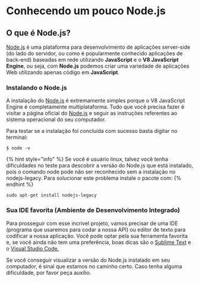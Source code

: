 # Conhecendo um pouco Node.js

## **O que é Node.js?**

[Node.js](http://www.nodejs.org/) é uma plataforma para desenvolvimento de aplicações server-side \(do lado do servidor, ou como é popularmente conhecido aplicações de back-end\) baseadas em rede utilizando **JavaScript** e o **V8 JavaScript Engine**, ou seja, com **Node.js** podemos criar uma variedade de aplicações Web utilizando apenas código em **JavaScript**.  


### **Instalando o Node.js**

A instalação do [Node.js](https://nodejs.org/) é extremamente simples porque o V8 JavaScript Engine é  completamente multiplataforma. Tudo que você precisa fazer é visitar a página oficial do [Node.js](https://nodejs.org/) e seguir as instruções referentes ao sistema operacional do seu computador.

Para testar se a instalação foi concluída com sucesso basta digitar no terminal:

```
$ node -v
```

{% hint style="info" %}
 Se você é usuário linux, talvez você tenha dificuldades no teste para descobrir a versão do Node.js que está instalado, pois o comando node pode não ser reconhecido sem a instalação no nodejs-legacy. Para solucionar este problema instale  o pacote com:
{% endhint %}

```
sudo apt-get install nodejs-legacy
```

### **Sua IDE favorita \(Ambiente de Desenvolvimento Integrado\)**

Para prosseguir com esse incrível projeto, vamos precisar de uma IDE \(programa que usaremos para codar a nossa API\) ou editor de texto para codificar a nossa aplicação. Você pode optar pela sua ferramenta favorita e, se você ainda não tem uma preferência, boas dicas são o [Sublime Text](https://www.sublimetext.com/) e o [Visual Studio Code.](https://code.visualstudio.com/)

Se você conseguir visualizar a versão do Node.js instalado em seu computador, é sinal que estamos no caminho certo. Caso tenha alguma dificuldade, por favor peça auxílio.  
  


